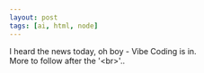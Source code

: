 ```yaml
---
layout: post
tags: [ai, html, node]
---
```


I heard the news today, oh boy - Vibe Coding is in.  
More to follow after the '\<br\>'..   